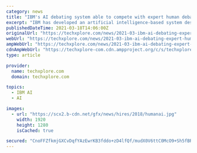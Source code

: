 ```yaml
---
category: news
title: "IBM's AI debating system able to compete with expert human debaters"
excerpt: "IBM has developed an artificial intelligence-based system designed to engage in debates with humans. In their paper published in the journal Nature, the team members describe their system and how well it performed when pitted against human opponents."
publishedDateTime: 2021-03-18T14:06:00Z
originalUrl: "https://techxplore.com/news/2021-03-ibm-ai-debating-expert-human.html"
webUrl: "https://techxplore.com/news/2021-03-ibm-ai-debating-expert-human.html"
ampWebUrl: "https://techxplore.com/news/2021-03-ibm-ai-debating-expert-human.amp"
cdnAmpWebUrl: "https://techxplore-com.cdn.ampproject.org/c/s/techxplore.com/news/2021-03-ibm-ai-debating-expert-human.amp"
type: article

provider:
  name: techxplore.com
  domain: techxplore.com

topics:
  - IBM AI
  - AI

images:
  - url: "https://scx2.b-cdn.net/gfx/news/hires/2018/humanai.jpg"
    width: 1920
    height: 1280
    isCached: true

secured: "CnoFFZfkmjGXCvDqfYAzEwrKB3fddo+zD4lfQf/mudX0V6ttC0McO9+Sh5fBRg/LGW+IF/L4JQ+Ehl0Bn7KL1uwT8JkFT1DUdEX2p5m06lpj6c81inOV+/aL1eNjzo+0wuPxXXXFtqkuRaItUcygCZ9vxZ3oX7gSV4XR/Nc1c3mhU3loba+U54UcsY7b8aQ4FspsZ5+UcZHaSedqw4Rq3fx4INK/fgak5Ihn+Tge2QaJiakp4yGUQqbz6LW+t1d7n8c5iyiQXFxLNIaPgcHPxO6MjPKlx32p+M0s0sDZGm54H/S8NlewcMazHc4yFAGptRH0v63MiitoSVRU+mUZwNtG4unGnOChx2QyAV+QDEA=;TxSdORDFvkistWZFwJj08g=="
---
```



